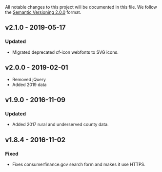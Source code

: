 All notable changes to this project will be documented in this file.
We follow the [Semantic Versioning 2.0.0](http://semver.org/) format.

## v2.1.0 - 2019-05-17

### Updated

- Migrated deprecated cf-icon webfonts to SVG icons.

## v2.0.0 - 2019-02-01

- Removed jQuery
- Added 2019 data

## v1.9.0 - 2016-11-09

### Updated

- Added 2017 rural and underserved county data.

## v1.8.4 - 2016-11-02

### Fixed

- Fixes consumerfinance.gov search form and makes it use HTTPS.
